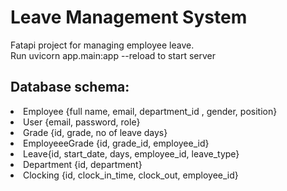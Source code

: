 <h1>Leave Management System</h1>

Fatapi project for managing employee leave.<br>
Run uvicorn app.main:app --reload to start server<br>

<h2>Database schema:</h2>
<li>Employee {full name, email, department_id , gender, position}</li>
<li>User {email, password, role}</li>
<li>Grade {id, grade, no of leave days}</li>
<li>EmployeeeGrade {id, grade_id, employee_id}</li>
<li>Leave{id, start_date, days, employee_id,  leave_type}</li>
<li>Department {id, department}</li>
<li>Clocking {id, clock_in_time, clock_out, employee_id}</li>
